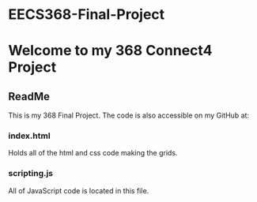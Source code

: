 # EECS368-Final-Project
Welcome to my 368 Connect4 Project
=================




ReadMe
------------

This is my 368 Final Project. The code is also accessible on my GitHub at: 

### index.html

Holds all of the html and css code making the grids.


### scripting.js

All of JavaScript code is located in this file.

